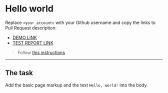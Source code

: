 # Hello world

Replace `<your_account>` with your Github username and copy the links to Pull Request description:
- [DEMO LINK](https://PavloRiha.github.io/layout_hello-world/)
- [TEST REPORT LINK](https://PavloRiha.github.io/layout_hello-world/report/html_report/)

> Follow [this instructions](https://mate-academy.github.io/layout_task-guideline/#how-to-solve-the-layout-tasks-on-github)
___

## The task

Add the basic page markup and the text `Hello, world!` into the body.

